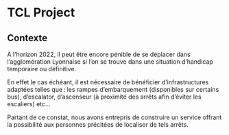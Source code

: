 # TCL Project

## Contexte
À l’horizon 2022, il peut être encore pénible de se déplacer dans l’agglomération Lyonnaise si l’on se trouve dans une situation d’handicap temporaire ou définitive. 

En effet le cas échéant, il est nécessaire de bénéficier d’infrastructures adaptées telles que : les rampes d’embarquement (disponibles sur certains bus), d’escalator, d’ascenseur (à proximité des arrêts afin d’éviter les escaliers) etc… 

Partant de ce constat, nous avons entrepris de construire un service offrant la possibilité aux personnes précitées de localiser de tels arrêts.  
